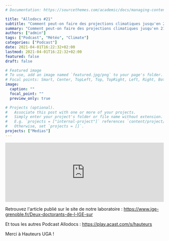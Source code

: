 ```yaml
---
# Documentation: https://sourcethemes.com/academic/docs/managing-content/

title: "Allodocs #21"
subtitle: "Comment peut-on faire des projections climatiques jusqu'en 2100, alors qu'on ne peut pas prédire le temps qu'il fera dans 10 jours ?"
summary: "Comment peut-on faire des projections climatiques jusqu'en 2100, alors qu'on ne peut pas prédire le temps qu'il fera dans 10 jours ?"
authors: ["admin"]
tags: ["Podcast", "Météo", "Climate"]
categories: ["Podcast"]
date: 2021-04-01T16:22:32+02:00
lastmod: 2021-04-01T16:22:32+02:00
featured: false
draft: false

# Featured image
# To use, add an image named `featured.jpg/png` to your page's folder.
# Focal points: Smart, Center, TopLeft, Top, TopRight, Left, Right, BottomLeft, Bottom, BottomRight.
image:
  caption: ""
  focal_point: ""
  preview_only: true

# Projects (optional).
#   Associate this post with one or more of your projects.
#   Simply enter your project's folder or file name without extension.
#   E.g. `projects = ["internal-project"]` references `content/project/deep-learning/index.md`.
#   Otherwise, set `projects = []`.
projects: ["Medias"]
---
```


<iframe title="Embed Player" width="100%" height="188px" src="https://embed.acast.com/af40ee8f-c60c-581f-b9b4-1d2f53f47b3d/60523dd24a772e26066630fc" scrolling="no" frameBorder="0" style="border:none;overflow:hidden;"></iframe>

Retrouvez l'article publié sur le site de notre laboratoire : https://www.ige-grenoble.fr/Deux-doctorants-de-l-IGE-sur

Et tous les autres Podcast Allodocs : https://play.acast.com/s/hauteurs

Merci à Hauteurs UGA !
